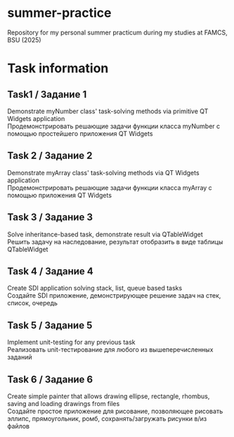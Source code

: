 # summer-practice
Repository for my personal summer practicum during my studies at FAMCS, BSU (2025)

# Task information

## Task1 / Задание 1
Demonstrate myNumber class' task-solving methods via primitive QT Widgets application <br>
Продемонстрировать решающие задачи функции класса myNumber с помощью простейшего приложения QT Widgets
## Task 2 / Задание 2
Demonstrate myArray class' task-solving methods via QT Widgets application <br>
Продемонстрировать решающие задачи функции класса myArray с помощью приложения QT Widgets
## Task 3 / Задание 3
Solve inheritance-based task, demonstrate result via QTableWidget <br>
Решить задачу на наследование, результат отобразить в виде таблицы QTableWidget
## Task 4 / Задание 4
Create SDI application solving stack, list, queue based tasks <br>
Создайте SDI приложение, демонстрирующее решение задач на стек, список, очередь
## Task 5 / Задание 5
Implement unit-testing for any previous task <br>
Реализовать unit-тестирование для любого из вышеперечисленных заданий
## Task 6 / Задание 6
Create simple painter that allows drawing ellipse, rectangle, rhombus, saving and loading drawings from files <br>
Создайте простое приложение для рисование, позволяющее рисовать эллипс, прямоугольник, ромб, сохранять/загружать рисунки в/из файлов
